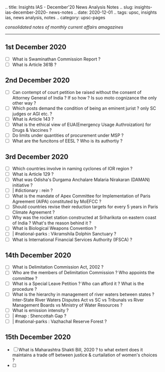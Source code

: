 .. title: Insights IAS - December'20 News Analysis Notes
.. slug: insights-ias-december-2020- news-notes
.. date: 2020-12-01 
.. tags: upsc, insights ias, news analysis, notes
.. category: upsc-pages

*consolidated notes of monthly current affairs amagazines*
<!-- TEASER_END -->

***

## 1st December 2020
- [ ] What is Swaminathan Commission Report ? 
- [ ] What is Article 361B ? 

## 2nd December 2020
- [ ] Can contempt of court petition be raised without the consent of Attorney General of India ? If so how ? Is suo moto cognizance the only other way ? 
- [ ] Which posts demand the condition of being an eminent jurist ? only SC judges or AGI etc.  ?
- [ ] What is Article 143 ?
- [ ] What is the ethical view of EUA(Emergency Usage Authroization) for Drugs & Vaccines ?
- [ ] Do limits under quantities of procurement under MSP ? 
- [ ] What are the funcitons of EESL ? Who is its authortiy ? 

## 3rd December 2020
- [ ] Which countries involve in naming cyclones of IOR region ? 
- [ ] What is Article 129 ? 
- [ ] What was Odisha's Durgama Anchalare Malaria Nirakaran (DAMAN) initiative ? 
- [ ] | #dictionary : rein ? 
- [ ] What is the mandate of Apex Committee for Implementation of Paris Agreement (AIPA) constituted by MoEFCC ? 
- [ ] Should countries revise their reduction targets for every 5 years in Paris Climate Agreement ?
- [ ] Why was the rocket station constructed at Sriharikota on eastern coast of India ? What's the reason behind it ?
- [ ] What is Biological Weapons Convention ? 
- [ ] | #national-parks : Vikramshila Dolphin Sanctuary ? 
- [ ] What is International Financial Services Authority (IFSCA) ? 

## 14th December 2020
- [ ] What is Delimitation Commission Act, 2002 ? 
- [ ] Who are the members of Delimitation Commission ? Who appoints the committee ? 
- [ ] What is a Special Leave Petition ? Who can afford it ? What is the procedure ? 
- [ ] What is the hierarchy in management of river waters between states ? Inter-State River Waters Disputes Act vs SC vs Tribunals vs River Management Boards vs Ministry of Water Resources ? 
- [ ] What is emission intensity ? 
- [ ] | #map : Shencottah Gap ? 
- [ ] | #national-parks : Vazhachal Reserve Forest ? 

## 15th December 2020
- [ ] What is Maharashtra Shakti Bill, 2020 ? to what extent does it maintains a trade off between justice & curtailation of women's choices ?
- [ ] 
